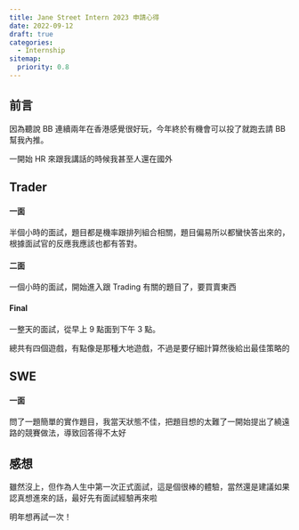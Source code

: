 ```yaml
---
title: Jane Street Intern 2023 申請心得
date: 2022-09-12
draft: true
categories:
  - Internship
sitemap:
  priority: 0.8
---
```


## 前言

因為聽說 BB 連續兩年在香港感覺很好玩，今年終於有機會可以投了就跑去請 BB 幫我內推。

一開始 HR 來跟我講話的時候我甚至人還在國外

## Trader

#### 一面

半個小時的面試，題目都是機率跟排列組合相關，題目偏易所以都蠻快答出來的，根據面試官的反應我應該也都有答對。

#### 二面

一個小時的面試，開始進入跟 Trading 有關的題目了，要買賣東西

#### Final

一整天的面試，從早上 9 點面到下午 3 點。

總共有四個遊戲，有點像是那種大地遊戲，不過是要仔細計算然後給出最佳策略的

## SWE

#### 一面

問了一題簡單的實作題目，我當天狀態不佳，把題目想的太難了一開始提出了繞遠路的競賽做法，導致回答得不太好

## 感想

雖然沒上，但作為人生中第一次正式面試，這是個很棒的體驗，當然還是建議如果認真想進來的話，最好先有面試經驗再來啦

明年想再試一次！